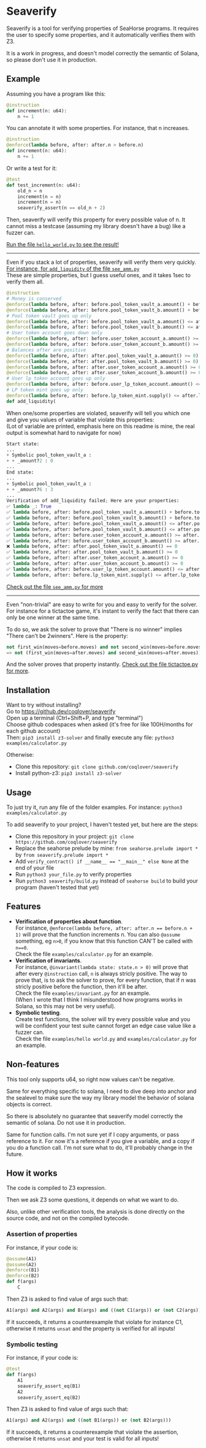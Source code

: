# Seaverify

Seaverify is a tool for verifying properties of SeaHorse programs. It requires the user to specify some properties, and it automatically verifies them with Z3.

It is a work in progress, and doesn't model correctly the semantic of Solana, so please don't use it in production.

## Example

Assuming you have a program like this:

```python
@instruction
def increment(n: u64):
    n += 1
```

You can annotate it with some properties. For instance, that n increases.

```python
@instruction
@enforce(lambda before, after: after.n > before.n)
def increment(n: u64):
    n += 1
```

Or write a test for it:

```python
@test
def test_increment(n: u64):
    old_n = n
    increment(n = n)
    increment(n = n)
    seaverify_assert(n == old_n + 2)
```

Then, seaverify will verify this property for every possible value of n. It cannot miss a testcase (assuming my library doesn't have a bug) like a fuzzer can.

[Run the file `hello_world.py` to see the result!](https://github.com/coqlover/seaverify/blob/main/examples/hello_world.py)

---

Even if you stack a lot of properties, seaverify will verify them very quickly.  
[For instance, for `add_liquidity` of the file `see_amm.py`](https://github.com/coqlover/seaverify/blob/main/examples/see_amm.py#L110:L132)  
These are simple properties, but I guess useful ones, and it takes 1sec to verify them all.
```python
@instruction
# Money is conserved
@enforce(lambda before, after: before.pool_token_vault_a.amount() + before.token_amount_a == after.pool_token_vault_a.amount())
@enforce(lambda before, after: before.pool_token_vault_b.amount() + before.token_amount_b == after.pool_token_vault_b.amount())
# Pool token vault goes up only
@enforce(lambda before, after: before.pool_token_vault_a.amount() <= after.pool_token_vault_a.amount())
@enforce(lambda before, after: before.pool_token_vault_b.amount() <= after.pool_token_vault_b.amount())
# User token account goes down only
@enforce(lambda before, after: before.user_token_account_a.amount() >= after.user_token_account_a.amount())
@enforce(lambda before, after: before.user_token_account_b.amount() >= after.user_token_account_b.amount())
# Balances after are positive
@enforce(lambda before, after: after.pool_token_vault_a.amount() >= 0)
@enforce(lambda before, after: after.pool_token_vault_b.amount() >= 0)
@enforce(lambda before, after: after.user_token_account_a.amount() >= 0)
@enforce(lambda before, after: after.user_token_account_b.amount() >= 0)
# User lp token account goes up only
@enforce(lambda before, after: before.user_lp_token_account.amount() <= after.user_lp_token_account.amount())
# LP token mint goes up only
@enforce(lambda before, after: before.lp_token_mint.supply() <= after.lp_token_mint.supply())
def add_liquidity(
```

When one/some properties are violated, seaverify will tell you which one and give you values of variable that violate this properties:  
(Lot of variable are printed, emphasis here on this readme is mine, the real output is somewhat hard to navigate for now)

```python
Start state:
...
+ Symbolic pool_token_vault_a :
+ + _amount?2 : 0
...
End state:
...
+ Symbolic pool_token_vault_a :
+ + _amount?6 : 3
...
Verification of add_liquidity failed; Here are your properties:
✅ lambda _: True
✅ lambda before, after: before.pool_token_vault_a.amount() + before.token_amount_a == after.pool_token_vault_a.amount()
✅ lambda before, after: before.pool_token_vault_b.amount() + before.token_amount_b == after.pool_token_vault_b.amount()
✅ lambda before, after: before.pool_token_vault_a.amount() <= after.pool_token_vault_a.amount()
✅ lambda before, after: before.pool_token_vault_b.amount() <= after.pool_token_vault_b.amount()
✅ lambda before, after: before.user_token_account_a.amount() >= after.user_token_account_a.amount()
✅ lambda before, after: before.user_token_account_b.amount() >= after.user_token_account_b.amount()
❌ lambda before, after: after.pool_token_vault_a.amount() == 0
✅ lambda before, after: after.pool_token_vault_b.amount() >= 0
✅ lambda before, after: after.user_token_account_a.amount() >= 0
✅ lambda before, after: after.user_token_account_b.amount() >= 0
✅ lambda before, after: before.user_lp_token_account.amount() <= after.user_lp_token_account.amount()
✅ lambda before, after: before.lp_token_mint.supply() <= after.lp_token_mint.supply()
```

[Check out the file `see_amm.py` for more](https://github.com/coqlover/seaverify/blob/main/examples/see_amm.py)  

---

Even "non-trivial" are easy to write for you and easy to verify for the solver.  
For instance for a tictactoe game, it's instant to verify the fact that there can only be one winner at the same time.

To do so, we ask the solver to prove that "There is no winner" implies "There can't be 2winners". Here is the property:

```python
not first_win(moves=before.moves) and not second_win(moves=before.moves)
=> not (first_win(moves=after.moves) and second_win(moves=after.moves))
```

And the solver proves that property instantly. [Check out the file tictactoe.py for more](https://github.com/coqlover/seaverify/blob/main/examples/tictactoe.py).  

## Installation

Want to try without installing?  
Go to https://github.dev/coqlover/seaverify  
Open up a terminal (Ctrl+Shift+P, and type "terminal")  
Choose github codespaces when asked (it's free for like 100H/months for each github account)  
Then: `pip3 install z3-solver` and finally execute any file: `python3 examples/calculator.py`

Otherwise:
+ Clone this repository: `git clone github.com/coqlover/seaverify`
+ Install python-z3: `pip3 install z3-solver`

## Usage

To just try it, run any file of the folder examples. For instance: `python3 examples/calculator.py`

To add seaverify to your project, I haven't tested yet, but here are the steps:

+ Clone this repository in your project: `git clone https://github.com/coqlover/seaverify`
+ Replace the seahorse prelude by mine: `from seahorse.prelude import *` by `from seaverify.prelude import *`
+ Add `verify_contract() if __name__ == "__main__" else None` at the end of your file
+ Run `python3 your_file.py` to verify properties
+ Run `python3 seaverify/build.py` instead of `seahorse build` to build your program (haven't tested that yet)

## Features

+ **Verification of properties about function**.  
For instance, `@enforce(lambda before, after: after.n == before.n + 1)` will prove that the function increments n. You can also `@assume` something, eg `n>0`, if you know that this function CAN'T be called with `n==0`.  
Check the file `examples/calculator.py` for an example.
+ **Verification of invariants**.  
For instance, `@invariant(lambda state: state.n > 0)` will prove that after every `@instruction` call, `n` is always stricly positive. The way to prove that, is to ask the solver to prove, for every function, that if n was stricly positive before the function, then it'll be after.  
Check the file `examples/invariant.py` for an example.  
(When I wrote that I think I misunderstood how programs works in Solana, so this may not be very useful). 
+ **Symbolic testing**.  
Create test functions, the solver will try every possible value and you will be confident your test suite cannot forget an edge case value like a fuzzer can.  
Check the file `examples/hello world.py` and `examples/calculator.py` for an example. 

## Non-features

This tool only supports u64, so right now values can't be negative.

Same for everything specific to solana, I need to dive deep into anchor and the sealevel to make sure the way my library model the behavior of solana objects is correct.

So there is absolutely no guarantee that seaverify model correctly the semantic of solana. Do not use it in production.

Same for function calls. I'm not sure yet if I copy arguments, or pass reference to it. For now it's a reference if you give a variable, and a copy if you do a function call. I'm not sure what to do, it'll probably change in the future.

## How it works

The code is compiled to Z3 expression.

Then we ask Z3 some questions, it depends on what we want to do.

Also, unlike other verification tools, the analysis is done directly on the source code, and not on the compiled bytecode.

### Assertion of properties

For instance, if your code is:

```python
@assume(A1)
@assume(A2)
@enforce(B1)
@enforce(B2)
def f(args)
    C
```

Then Z3 is asked to find value of args such that:

```python
A1(args) and A2(args) and B(args) and ((not C1(args)) or (not C2(args)))
```

If it succeeds, it returns a counterexample that violate for instance C1, otherwise it returns `unsat` and the property is verified for all inputs!

### Symbolic testing

For instance, if your code is:

```python
@test
def f(args)
    A1
    seaverify_assert_eq(B1)
    A2
    seaverify_assert_eq(B2)
```

Then Z3 is asked to find value of args such that:

```python
A1(args) and A2(args) and ((not B1(args)) or (not B2(args)))
```

If it succeeds, it returns a counterexample that violate the assertion, otherwise it returns `unsat` and your test is valid for all inputs!
